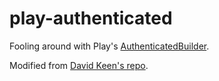# play-authenticated

Fooling around with Play's [AuthenticatedBuilder](https://www.playframework.com/documentation/2.5.x/api/scala/index.html#play.api.mvc.Security$$AuthenticatedBuilder).

Modified from [David Keen's repo](https://gitlab.com/davidkeen/play-authenticated).
